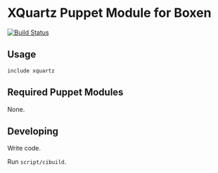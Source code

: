 # XQuartz Puppet Module for Boxen

[![Build Status](https://travis-ci.org/TORO-IO/puppet-xquartz.svg)](https://travis-ci.org/TORO-IO/puppet-xquartz)

## Usage

```puppet
include xquartz
```

## Required Puppet Modules

None.

## Developing

Write code.

Run `script/cibuild`.
